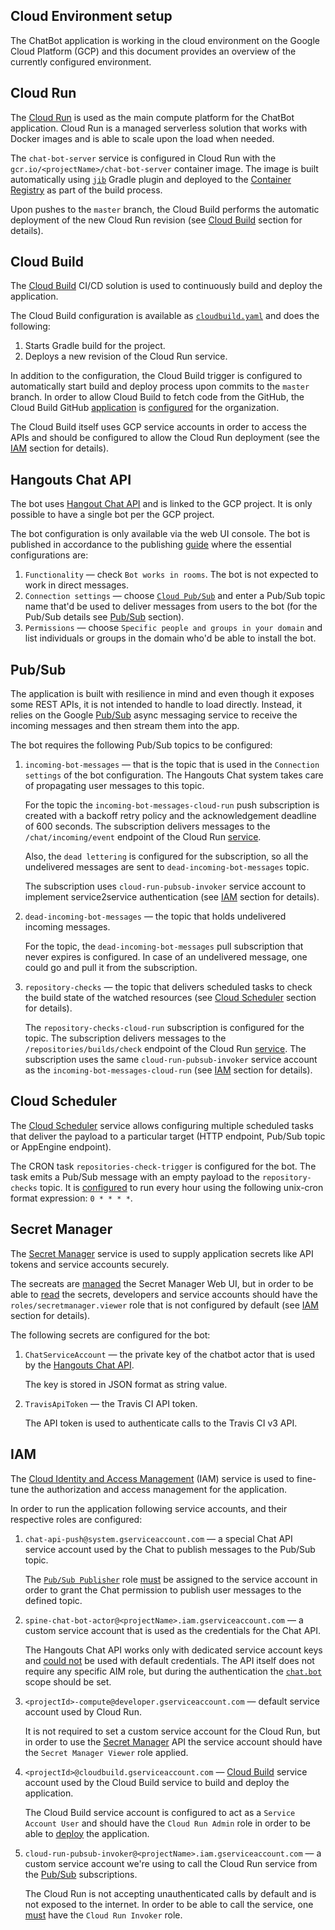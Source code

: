 Cloud Environment setup
------------

The ChatBot application is working in the cloud environment on the Google Cloud Platform (GCP) and
this document provides an overview of the currently configured environment.

## Cloud Run

The [Cloud Run][cloud-run] is used as the main compute platform for the ChatBot application. 
Cloud Run is a managed serverless solution that works with Docker images and is able to scale
upon the load when needed.

The `chat-bot-server` service is configured in Cloud Run with the 
`gcr.io/<projectName>/chat-bot-server` container image. The image is built automatically using
[`jib`][jib] Gradle plugin and deployed to the [Container Registry][container-registry] as part 
of the build process.

Upon pushes to the `master` branch, the Cloud Build performs the automatic deployment of the 
new Cloud Run revision (see [Cloud Build](#cloud-build) section for details).

[cloud-run]: https://cloud.google.com/run
[jib]: https://github.com/GoogleContainerTools/jib
[container-registry]: https://cloud.google.com/container-registry

## Cloud Build

The [Cloud Build][cloud-build] CI/CD solution is used to continuously build and deploy 
the application.

The Cloud Build configuration is available as [`cloudbuild.yaml`](./cloudbuild.yaml) and does
the following:

1. Starts Gradle build for the project.
2. Deploys a new revision of the Cloud Run service.

In addition to the configuration, the Cloud Build trigger is configured to automatically start build
and deploy process upon commits to the `master` branch. In order to allow Cloud Build to 
fetch code from the GitHub, the Cloud Build GitHub [application][cloud-build-github-app] 
is [configured][run-builds-on-github] for the organization.

The Cloud Build itself uses GCP service accounts in order to access the APIs and should be 
configured to allow the Cloud Run deployment (see the [IAM](#iam) section for details).

[cloud-build]: https://cloud.google.com/cloud-build
[cloud-build-trigger]: https://cloud.google.com/cloud-build/docs/automating-builds/create-manage-triggers#console
[cloud-build-github-app]: https://github.com/marketplace/google-cloud-build
[run-builds-on-github]: https://cloud.google.com/cloud-build/docs/automating-builds/run-builds-on-github

## Hangouts Chat API

The bot uses [Hangout Chat API][chat-api] and is linked to the GCP project. It is only possible 
to have a single bot per the GCP project.

The bot configuration is only available via the web UI console. The bot is published in accordance 
to the publishing [guide][publishing-guide] where the essential configurations are: 

1. `Functionality` — check `Bot works in rooms`. The bot is not expected to work in direct messages.
2. `Connection settings` — choose [`Cloud Pub/Sub`][pubsub-bot] and enter a Pub/Sub topic name 
    that'd be used to deliver messages from users to the bot (for the Pub/Sub details see 
    [Pub/Sub](#pubsub) section).
3. `Permissions` — choose `Specific people and groups in your domain` and list individuals or
groups in the domain who'd be able to install the bot.

[chat-api]: https://developers.google.com/hangouts/chat
[publishing-guide]: https://developers.google.com/hangouts/chat/how-tos/bots-publish
[pubsub-bot]: https://developers.google.com/hangouts/chat/how-tos/pub-sub

## Pub/Sub

The application is built with resilience in mind and even though it exposes some REST APIs, 
it is not intended to handle to load directly. Instead, it relies on the Google [Pub/Sub][pubsub] 
async messaging service to receive the incoming messages and then stream them into the app.

The bot requires the following Pub/Sub topics to be configured:

1. `incoming-bot-messages` — that is the topic that is used in the `Connection settings` of the
   bot configuration. The Hangouts Chat system takes care of propagating user messages to this
   topic.
   
   For the topic the `incoming-bot-messages-cloud-run` push subscription is created with 
   a backoff retry policy and the acknowledgement deadline of 600 seconds. 
   The subscription delivers messages to the `/chat/incoming/event` endpoint of 
   the Cloud Run [service](#cloud-run). 
   
   Also, the `dead lettering` is configured for the subscription, so all the undelivered
   messages are sent to `dead-incoming-bot-messages` topic.
   
   The subscription uses `cloud-run-pubsub-invoker` service account to implement service2service
   authentication (see [IAM](#iam) section for details).

2. `dead-incoming-bot-messages` — the topic that holds undelivered incoming messages.
   
   For the topic, the `dead-incoming-bot-messages` pull subscription that never expires 
   is configured.
   In case of an undelivered message, one could go and pull it from the subscription.

3. `repository-checks` — the topic that delivers scheduled tasks to check the build state of 
   the watched resources (see [Cloud Scheduler](#cloud-scheduler) section for details).
   
   The `repository-checks-cloud-run` subscription is configured for the topic. The subscription 
   delivers messages to the `/repositories/builds/check` endpoint of the Cloud Run 
   [service](#cloud-run). 
   The subscription uses the same `cloud-run-pubsub-invoker` service account as the 
   `incoming-bot-messages-cloud-run` (see [IAM](#iam) section for details).

[pubsub]: https://cloud.google.com/pubsub

## Cloud Scheduler

The [Cloud Scheduler][scheduler] service allows configuring multiple scheduled tasks that deliver 
the payload to a particular target (HTTP endpoint, Pub/Sub topic or AppEngine endpoint).

The CRON task `repositories-check-trigger` is configured for the bot. The task emits a Pub/Sub 
message with an empty payload to the `repository-checks` topic. It is 
[configured][configure-schedules] to run every hour using the following unix-cron format 
expression: `0 * * * *`.

[scheduler]: https://cloud.google.com/scheduler
[configure-schedules]: https://cloud.google.com/scheduler/docs/configuring/cron-job-schedules

## Secret Manager

The [Secret Manager][secret-manager] service is used to supply application secrets like API tokens
and service accounts securely.

The secreats are [managed][managing-secrets] the Secret Manager Web UI, but in order to be able 
to [read][reading-secrets] the secrets, developers and service accounts should have the
`roles/secretmanager.viewer` role that is not configured by default (see [IAM](#iam) section 
for details).

The following secrets are configured for the bot:

1. `ChatServiceAccount` — the private key of the chatbot actor that is used by the 
   [Hangouts Chat API](#hangouts-chat-api).
   
   The key is stored in JSON format as string value.
   
2. `TravisApiToken` — the Travis CI API token.
   
   The API token is used to authenticate calls to the Travis CI v3 API.

[secret-manager]: https://cloud.google.com/secret-manager
[managing-secrets]: https://cloud.google.com/secret-manager/docs/managing-secrets
[reading-secrets]: https://cloud.google.com/secret-manager/docs/managing-secret-versions#get

## IAM

The [Cloud Identity and Access Management][iam] (IAM) service is used to fine-tune the authorization 
and access management for the application.

In order to run the application following service accounts, and their respective roles 
are configured:

1. `chat-api-push@system.gserviceaccount.com` — a special Chat API service account used by the
    Chat to publish messages to the Pub/Sub topic.
    
    The [`Pub/Sub Publisher`][publisher-role] role [must][grant-publish-rights] be assigned
    to the service account in order to grant the Chat permission to publish user messages 
    to the defined topic.
    
2. `spine-chat-bot-actor@<projectName>.iam.gserviceaccount.com` — a custom service account that is 
    used as the credentials for the Chat API. 
    
    The Hangouts Chat API works only with dedicated service account keys and 
    [could not][chat-api-with-default-sa] be used with default credentials. The API itself does
    not require any specific AIM role, but during the authentication the 
    [`chat.bot`][applying-chatbot-credentials] scope should be set.
    
3. `<projectId>-compute@developer.gserviceaccount.com` — default service account used by Cloud Run.
    
    It is not required to set a custom service account for the Cloud Run, but in order to use 
    the [Secret Manager](#secret-manager) API the service account should have the 
    `Secret Manager Viewer` role applied.
    
4. `<projectId>@cloudbuild.gserviceaccount.com` — [Cloud Build](#cloud-build) service account 
    used by the Cloud Build service to build and deploy the application.
    
    The Cloud Build service account is configured to act as a `Service Account User` and should
    have the `Cloud Run Admin` role in order to be able to [deploy][cloud-build-deploy-cloud-run] 
    the application.
    
5. `cloud-run-pubsub-invoker@<projectName>.iam.gserviceaccount.com` — a custom service account we're
    using to call the Cloud Run service from the [Pub/Sub](#pubsub) subscriptions.
    
    The Cloud Run is not accepting unauthenticated calls by default and is not exposed 
    to the internet. In order to be able to call the service, one 
    [must][cloud-run-service-to-service-auth] have the `Cloud Run Invoker` role.

[iam]: https://cloud.google.com/iam
[grant-publish-rights]: https://developers.google.com/hangouts/chat/how-tos/pub-sub#grant_publish_rights_on_your_topic
[publisher-role]: https://cloud.google.com/pubsub/docs/access-control#roles
[chat-api-with-default-sa]: https://stackoverflow.com/questions/62571412/hangout-chat-api-authentication-fails-with-default-service-account
[applying-chatbot-credentials]: https://developers.google.com/hangouts/chat/how-tos/service-accounts#step_2_applying_credentials_to_http_request_headers
[cloud-build-deploy-cloud-run]: https://cloud.google.com/cloud-build/docs/deploying-builds/deploy-cloud-run
[cloud-run-service-to-service-auth]: https://cloud.google.com/run/docs/authenticating/service-to-service
